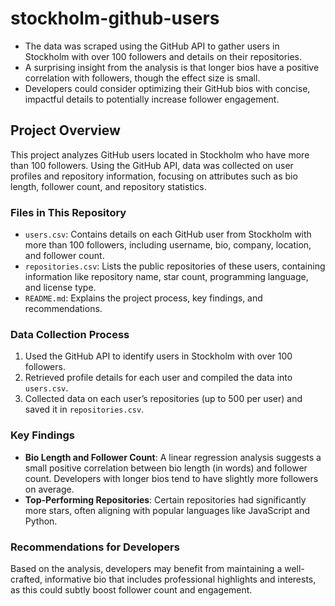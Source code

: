 # stockholm-github-users
- The data was scraped using the GitHub API to gather users in Stockholm with over 100 followers and details on their repositories.
- A surprising insight from the analysis is that longer bios have a positive correlation with followers, though the effect size is small.
- Developers could consider optimizing their GitHub bios with concise, impactful details to potentially increase follower engagement.

## Project Overview

This project analyzes GitHub users located in Stockholm who have more than 100 followers. Using the GitHub API, data was collected on user profiles and repository information, focusing on attributes such as bio length, follower count, and repository statistics.

### Files in This Repository
- `users.csv`: Contains details on each GitHub user from Stockholm with more than 100 followers, including username, bio, company, location, and follower count.
- `repositories.csv`: Lists the public repositories of these users, containing information like repository name, star count, programming language, and license type.
- `README.md`: Explains the project process, key findings, and recommendations.

### Data Collection Process
1. Used the GitHub API to identify users in Stockholm with over 100 followers.
2. Retrieved profile details for each user and compiled the data into `users.csv`.
3. Collected data on each user’s repositories (up to 500 per user) and saved it in `repositories.csv`.

### Key Findings
- **Bio Length and Follower Count**: A linear regression analysis suggests a small positive correlation between bio length (in words) and follower count. Developers with longer bios tend to have slightly more followers on average.
- **Top-Performing Repositories**: Certain repositories had significantly more stars, often aligning with popular languages like JavaScript and Python.

### Recommendations for Developers
Based on the analysis, developers may benefit from maintaining a well-crafted, informative bio that includes professional highlights and interests, as this could subtly boost follower count and engagement.
